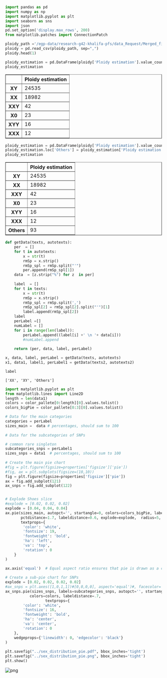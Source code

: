 ```python
import pandas as pd
import numpy as np
import matplotlib.pyplot as plt
import seaborn as sns
import json
pd.set_option('display.max_rows', 200)
from matplotlib.patches import ConnectionPatch

```


```python
ploidy_path ='/egp-data/research-g42-khalifa-pfs/data_Request/Merged_files/APfiles/UAE_ploidy_estimation_metrics_merged.csv'
ploidy = pd.read_csv(ploidy_path, sep=",")
ploidy.head(1)

ploidy_estimation = pd.DataFrame(ploidy['Ploidy estimation'].value_counts())
ploidy_estimation
```

<div>
<table border="1" class="dataframe">
  <thead>
    <tr style="text-align: right;">
      <th></th>
      <th>Ploidy estimation</th>
    </tr>
  </thead>
  <tbody>
    <tr>
      <th>XY</th>
      <td>24535</td>
    </tr>
    <tr>
      <th>XX</th>
      <td>18982</td>
    </tr>
    <tr>
      <th>XXY</th>
      <td>42</td>
    </tr>
    <tr>
      <th>X0</th>
      <td>23</td>
    </tr>
    <tr>
      <th>XYY</th>
      <td>16</td>
    </tr>
    <tr>
      <th>XXX</th>
      <td>12</td>
    </tr>
  </tbody>
</table>
</div>




```python
ploidy_estimation = pd.DataFrame(ploidy['Ploidy estimation'].value_counts())
ploidy_estimation.loc['Others'] = ploidy_estimation['Ploidy estimation']['XXX'] + ploidy_estimation['Ploidy estimation']['XXY'] + ploidy_estimation['Ploidy estimation']['XYY'] +ploidy_estimation['Ploidy estimation']['X0'] 
ploidy_estimation

```




<div>

<table border="1" class="dataframe">
  <thead>
    <tr style="text-align: right;">
      <th></th>
      <th>Ploidy estimation</th>
    </tr>
  </thead>
  <tbody>
    <tr>
      <th>XY</th>
      <td>24535</td>
    </tr>
    <tr>
      <th>XX</th>
      <td>18982</td>
    </tr>
    <tr>
      <th>XXY</th>
      <td>42</td>
    </tr>
    <tr>
      <th>X0</th>
      <td>23</td>
    </tr>
    <tr>
      <th>XYY</th>
      <td>16</td>
    </tr>
    <tr>
      <th>XXX</th>
      <td>12</td>
    </tr>
    <tr>
      <th>Others</th>
      <td>93</td>
    </tr>
  </tbody>
</table>
</div>




```python
def getData(texts, autotexts):
    per  = []
    for t in autotexts:
        x = str(t)
        rmSp = x.strip()
        rmSp_spl = rmSp.split("'")
        per.append(rmSp_spl[1])
    data  = [z.strip("%") for z  in per]
    
    label  = []
    for t in texts:
        x = str(t)
        rmSp = x.strip()
        rmSp_spl = rmSp.split(',')
        rmSp_spl[2] = rmSp_spl[2].split("'")[1]
        label.append(rmSp_spl[2])
    label
    perLabel =[]
    numLabel = []
    for i in range(len(label)):
        perLabel.append((label[i] +' \n '+ data[i]))
        #numLabel.append
    
    return (per, data, label, perLabel) 
```


```python
x, data, label, perLabel = getData(texts, autotexts)
x1, data1, label1, perLabel1 = getData(texts2, autotexts2)
```


```python
label
```




    ['XX', 'XY', 'Others']




```python
import matplotlib.pyplot as plt
from matplotlib.lines import Line2D
length = len(data1)
colors = color_pallete[0:length][0].values.tolist()
colors_bigPie = color_pallete[0:3][0].values.tolist()

# Data for the main categories
categories = perLabel
sizes_main =  data # percentages, should sum to 100
 
# Data for the subcategories of SNPs

# common rare singleton
subcategories_snps = perLabel1
sizes_snps = data1  # percentages, should sum to 100
 
# Create the main pie chart
#fig = plt.figure(figsize=properties['figsize']['pie'])
#fig, ax = plt.subplots(figsize=(10,10))
fig = plt.figure(figsize=properties['figsize']['pie'])
ax = fig.add_subplot(121)
ax_snps = fig.add_subplot(122)


# Explode Shoes slice
#explode = [0.02, 0.02, 0.02]
explode = [0.04, 0.04, 0.04]
ax.pie(sizes_main, autopct='', startangle=0, colors=colors_bigPie, labels=categories,
       pctdistance=1.7, labeldistance=0.6, explode=explode,  radius=5,
       textprops={
        'color': 'white',
        'fontsize': 19,
        'fontweight': 'bold',
        'ha': 'left',
        'va': 'top',
        'rotation': 0
    }
)

ax.axis('equal')  # Equal aspect ratio ensures that pie is drawn as a circle.
 
# Create a sub-pie chart for SNPs
explode = [0.02, 0.02, 0.02, 0.02]
#ax_snps = plt.axes([1,0,1,1])#[0,0,0,0], aspect='equal')#, facecolor='lightgrey')
ax_snps.pie(sizes_snps, labels=subcategories_snps, autopct='', startangle=90, explode=explode,
           colors=colors, labeldistance=.7,
                  textprops={
        'color': 'white',
        'fontsize': 16,
        'fontweight': 'bold',
        'ha': 'center',
        'va': 'center',
        'rotation': 0
    },
    wedgeprops={'linewidth': 0, 'edgecolor': 'black'}
)
 
plt.savefig("../sex_distribution_pie.pdf", bbox_inches='tight')
plt.savefig("../sex_distribution_pie.png", bbox_inches='tight')
plt.show()
```


    
![png](sex_distribution_pie_files/sex_distribution_pie_6_0.png)
    

